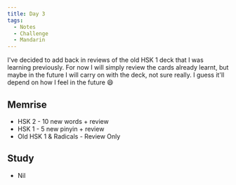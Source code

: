 ```yaml
---
title: Day 3
tags:
  - Notes
  - Challenge
  - Mandarin
---
```


I've decided to add back in reviews of the old HSK 1 deck that I was learning previously. For now I
will simply review the cards already learnt, but maybe in the future I will carry on with the deck,
not sure really. I guess it'll depend on how I feel in the future :smile:

## Memrise

 * HSK 2 - 10 new words + review
 * HSK 1 - 5 new pinyin + review
 * Old HSK 1 & Radicals - Review Only

## Study
 
 * Nil